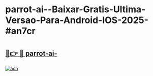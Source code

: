 # parrot-ai--Baixar-Gratis-Ultima-Versao-Para-Android-IOS-2025-#an7cr

# <h2><a href="https://ainizakaria.my?title=parrot-ai-&ref=22M">🔗👉 🔴 parrot-ai-</a></h2>

[![acn](https://github.com/user-attachments/assets/0f9c940e-d8b0-45ae-aac7-cd30a18b3e1c)](https://ainizakaria.my?title=parrot-ai-&ref=22M)

